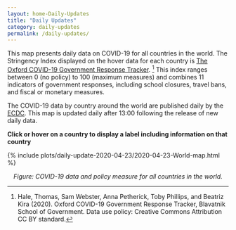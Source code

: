 ```yaml
---
layout: home-Daily-Updates
title: "Daily Updates"
category: daily-updates
permalink: /daily-updates/
---
```


This map presents daily data on COVID-19 for all countries in the world. The Stringency Index displayed on the hover data for each country is [The Oxford COVID-19 Government Response Tracker](https://www.bsg.ox.ac.uk/research/research-projects/oxford-covid-19-government-response-tracker). [^1] This index ranges between 0 (no policy) to 100 (maximum measures) and combines 11 indicators of government responses, including school closures, travel bans, and fiscal or monetary measures.

The COVID-19 data by country around the world are published daily by the [ECDC](https://www.ecdc.europa.eu/en/publications-data/download-todays-data-geographic-distribution-covid-19-cases-worldwide). This map is updated daily after 13:00 following the release of new daily data.

[^1]: Hale, Thomas, Sam Webster, Anna Petherick, Toby Phillips, and Beatriz Kira (2020). Oxford COVID-19 Government Response Tracker, Blavatnik School of Government. Data use policy: Creative Commons Attribution CC BY standard.

**Click or hover on a country to display a label including information on that country**

{% include plots/daily-update-2020-04-23/2020-04-23-World-map.html %}

<p style="text-align: center; font-style: italic;">Figure: COVID-19 data and policy measure for all countries in the world.</p>
